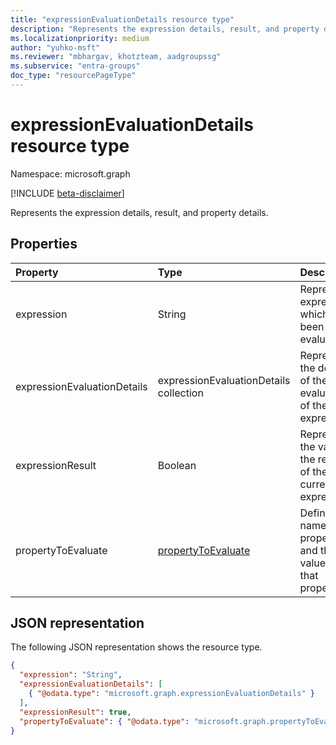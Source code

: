 ```yaml
---
title: "expressionEvaluationDetails resource type"
description: "Represents the expression details, result, and property details."
ms.localizationpriority: medium
author: "yuhko-msft"
ms.reviewer: "mbhargav, khotzteam, aadgroupssg"
ms.subservice: "entra-groups"
doc_type: "resourcePageType"
---
```


# expressionEvaluationDetails resource type

Namespace: microsoft.graph

[!INCLUDE [beta-disclaimer](../../includes/beta-disclaimer.md)]

Represents the expression details, result, and property details.

## Properties

| Property                    | Type                                        | Description                                                      |
| :-------------------------- | :------------------------------------------ | :--------------------------------------------------------------- |
| expression                  | String                                      | Represents expression which has been evaluated.                  |
| expressionEvaluationDetails | expressionEvaluationDetails collection      | Represents the details of the evaluation of the expression.      |
| expressionResult            | Boolean                                     | Represents the value of the result of the current expression.    |
| propertyToEvaluate          | [propertyToEvaluate](propertytoevaluate.md) | Defines the name of the property and the value of that property. |

## JSON representation

The following JSON representation shows the resource type.

<!-- {
  "blockType": "resource",
  "optionalProperties": [

  ],
  "@odata.type": "microsoft.graph.expressionEvaluationDetails",
  "baseType": null
}-->

```json
{
  "expression": "String",
  "expressionEvaluationDetails": [
    { "@odata.type": "microsoft.graph.expressionEvaluationDetails" }
  ],
  "expressionResult": true,
  "propertyToEvaluate": { "@odata.type": "microsoft.graph.propertyToEvaluate" }
}
```

<!-- uuid: 16cd6b66-4b1a-43a1-adaf-3a886856ed98
2019-02-04 14:57:30 UTC -->
<!-- {
  "type": "#page.annotation",
  "description": "expressionEvaluationDetails resource",
  "keywords": "",
  "section": "documentation",
  "tocPath": ""
}-->
